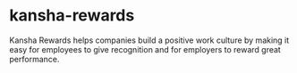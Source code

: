 # kansha-rewards
Kansha Rewards helps companies build a positive work culture by making it easy for employees to give recognition and for employers to reward great performance.
